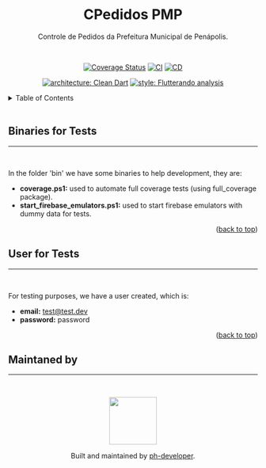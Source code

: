 <a name="readme-top"></a>

<h1 align="center">CPedidos PMP</h1>

<div align="center">
<p>Controle de Pedidos da Prefeitura Municipal de Penápolis.</p>
<br>

[![Coverage Status](https://coveralls.io/repos/github/ph-developer/cpedidos-pmp/badge.svg?branch=main)](https://coveralls.io/github/ph-developer/cpedidos-pmp?branch=main)
[![CI](https://github.com/ph-developer/cpedidos-pmp/actions/workflows/ci.yml/badge.svg)](https://github.com/ph-developer/cpedidos-pmp/actions/workflows/ci.yml)
[![CD](https://github.com/ph-developer/cpedidos-pmp/actions/workflows/cd.yml/badge.svg?branch=main)](https://github.com/ph-developer/cpedidos-pmp/actions/workflows/cd.yml)

[![architecture: Clean Dart](https://img.shields.io/badge/architecture-clean__dart-blueviolet)](https://github.com/Flutterando/Clean-Dart)
[![style: Flutterando analysis](https://img.shields.io/badge/style-flutterando__analysis-blueviolet)](https://pub.dev/packages/flutterando_analysis)
</div>

<details>
  <summary>Table of Contents</summary>
  <ol>
    <li><a href="#binaries-for-tests">Binaries for Tests</a></li>
    <li><a href="#user-for-tests">User for Tests</a></li>
  </ol>
</details>

<br>

## Binaries for Tests
---
<br>

In the folder 'bin' we have some binaries to help development, they are:
- <b>coverage.ps1:</b> used to automate full coverage tests (using full_coverage package).
- <b>start_firebase_emulators.ps1:</b> used to start firebase emulators with dummy data for tests.

<p align="right">(<a href="#readme-top">back to top</a>)</p>

## User for Tests
---
<br>

For testing purposes, we have a user created, which is:
- <b>email:</b> test@test.dev
- <b>password:</b> password

<p align="right">(<a href="#readme-top">back to top</a>)</p>

## Maintaned by
---
<br>
<p align="center">
  <a href="https://github.com/ph-developer">
    <img width="96px" src="https://avatars.githubusercontent.com/u/13314770?v=4">
  </a>
  <p align="center">
    Built and maintained by <a href="https://github.com/ph-developer">ph-developer</a>.
  </p>
</p>